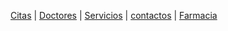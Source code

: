 [Citas](./citas.md) | [Doctores](./doctores.md) | [Servicios](./servicios) | [contactos](./contactos.md) | [Farmacia](./Farcia)
